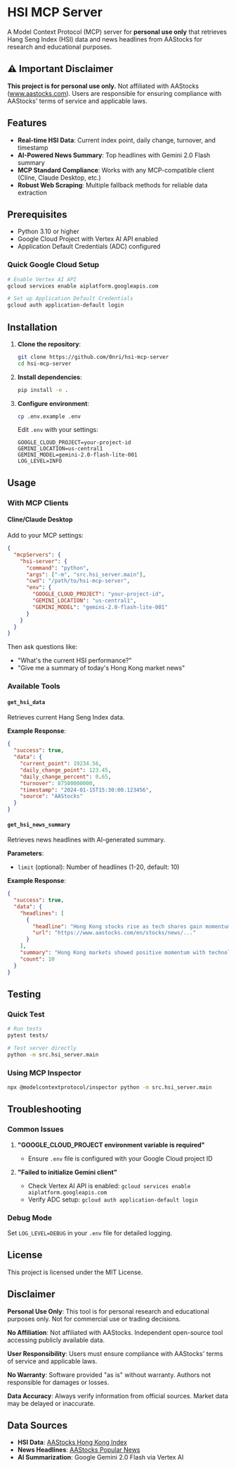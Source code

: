 # HSI MCP Server

A Model Context Protocol (MCP) server for **personal use only** that retrieves Hang Seng Index (HSI) data and news headlines from AAStocks for research and educational purposes.

## ⚠️ Important Disclaimer

**This project is for personal use only.** Not affiliated with AAStocks (www.aastocks.com). Users are responsible for ensuring compliance with AAStocks' terms of service and applicable laws.

## Features

- **Real-time HSI Data**: Current index point, daily change, turnover, and timestamp
- **AI-Powered News Summary**: Top headlines with Gemini 2.0 Flash summary
- **MCP Standard Compliance**: Works with any MCP-compatible client (Cline, Claude Desktop, etc.)
- **Robust Web Scraping**: Multiple fallback methods for reliable data extraction

## Prerequisites

- Python 3.10 or higher
- Google Cloud Project with Vertex AI API enabled
- Application Default Credentials (ADC) configured

### Quick Google Cloud Setup

```bash
# Enable Vertex AI API
gcloud services enable aiplatform.googleapis.com

# Set up Application Default Credentials
gcloud auth application-default login
```

## Installation

1. **Clone the repository**:
   ```bash
   git clone https://github.com/0nri/hsi-mcp-server
   cd hsi-mcp-server
   ```

2. **Install dependencies**:
   ```bash
   pip install -e .
   ```

3. **Configure environment**:
   ```bash
   cp .env.example .env
   ```
   
   Edit `.env` with your settings:
   ```env
   GOOGLE_CLOUD_PROJECT=your-project-id
   GEMINI_LOCATION=us-central1
   GEMINI_MODEL=gemini-2.0-flash-lite-001
   LOG_LEVEL=INFO
   ```

## Usage

### With MCP Clients

#### Cline/Claude Desktop
Add to your MCP settings:

```json
{
  "mcpServers": {
    "hsi-server": {
      "command": "python",
      "args": ["-m", "src.hsi_server.main"],
      "cwd": "/path/to/hsi-mcp-server",
      "env": {
        "GOOGLE_CLOUD_PROJECT": "your-project-id",
        "GEMINI_LOCATION": "us-central1",
        "GEMINI_MODEL": "gemini-2.0-flash-lite-001"
      }
    }
  }
}
```

Then ask questions like:
- "What's the current HSI performance?"
- "Give me a summary of today's Hong Kong market news"

### Available Tools

#### `get_hsi_data`
Retrieves current Hang Seng Index data.

**Example Response**:
```json
{
  "success": true,
  "data": {
    "current_point": 19234.56,
    "daily_change_point": 123.45,
    "daily_change_percent": 0.65,
    "turnover": 87500000000,
    "timestamp": "2024-01-15T15:30:00.123456",
    "source": "AAStocks"
  }
}
```

#### `get_hsi_news_summary`
Retrieves news headlines with AI-generated summary.

**Parameters**:
- `limit` (optional): Number of headlines (1-20, default: 10)

**Example Response**:
```json
{
  "success": true,
  "data": {
    "headlines": [
      {
        "headline": "Hong Kong stocks rise as tech shares gain momentum",
        "url": "https://www.aastocks.com/en/stocks/news/..."
      }
    ],
    "summary": "Hong Kong markets showed positive momentum with technology stocks leading gains...",
    "count": 10
  }
}
```

## Testing

### Quick Test
```bash
# Run tests
pytest tests/

# Test server directly
python -m src.hsi_server.main
```

### Using MCP Inspector
```bash
npx @modelcontextprotocol/inspector python -m src.hsi_server.main
```

## Troubleshooting

### Common Issues

1. **"GOOGLE_CLOUD_PROJECT environment variable is required"**
   - Ensure `.env` file is configured with your Google Cloud project ID

2. **"Failed to initialize Gemini client"**
   - Check Vertex AI API is enabled: `gcloud services enable aiplatform.googleapis.com`
   - Verify ADC setup: `gcloud auth application-default login`

### Debug Mode
Set `LOG_LEVEL=DEBUG` in your `.env` file for detailed logging.

## License

This project is licensed under the MIT License.

## Disclaimer

**Personal Use Only**: This tool is for personal research and educational purposes only. Not for commercial use or trading decisions.

**No Affiliation**: Not affiliated with AAStocks. Independent open-source tool accessing publicly available data.

**User Responsibility**: Users must ensure compliance with AAStocks' terms of service and applicable laws.

**No Warranty**: Software provided "as is" without warranty. Authors not responsible for damages or losses.

**Data Accuracy**: Always verify information from official sources. Market data may be delayed or inaccurate.

## Data Sources

- **HSI Data**: [AAStocks Hong Kong Index](https://www.aastocks.com/en/stocks/market/index/hk-index-con.aspx?index=HSI)
- **News Headlines**: [AAStocks Popular News](https://www.aastocks.com/en/stocks/news/aafn/popular-news)
- **AI Summarization**: Google Gemini 2.0 Flash via Vertex AI
